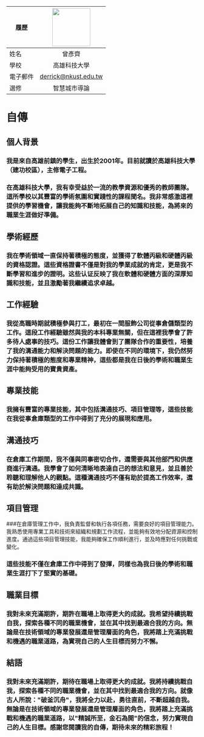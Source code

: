 |      履歷        |<img src="https://avatars.githubusercontent.com/u/22648375?v=4" width=100 height=100/>|
| ---------------- |:-----------------------------:|
| 姓名             | 曾彥齊                  |
| 學校             | 高雄科技大學                  |
| 電子郵件         | derrick@nkust.edu.tw          |
| 選修             | 智慧城市導論                  |
# 自傳
## 個人背景
### 我是來自高雄前鎮的學生，出生於2001年。目前就讀於高雄科技大學（建功校區），主修電子工程。
### 在高雄科技大學，我有幸受益於一流的教學資源和優秀的教師團隊。這所學校以其豐富的學術氛圍和實踐性的課程聞名。我非常感激這裡提供的學習機會，讓我能夠不斷地拓展自己的知識和技能，為將來的職業生涯做好準備。

## 學術經歷
### 我在學術領域一直保持著積極的態度，並獲得了軟體丙級和硬體丙級的資格認證。這些資格證書不僅是對我的學業成就的肯定，更是我不斷學習和進步的證明。这些认证反映了我在軟體和硬體方面的深厚知識和技能，並且激勵著我繼續追求卓越。

## 工作經驗
### 我從高職時期就積極參與打工，最初在一間服飾公司從事倉儲類型的工作。這段工作經驗雖然與我的本科專業無關，但在這裡我學會了許多待人處事的技巧。這份工作讓我體會到了團隊合作的重要性，培養了我的溝通能力和解決問題的能力。即使在不同的環境下，我仍然努力保持著積極的態度和專業精神，這些都是我在日後的學術和職業生涯中能夠受用的寶貴資產。

## 專業技能
### 我擁有豐富的專業技能，其中包括溝通技巧、項目管理等，這些技能在我從事倉庫類型的工作中得到了充分的展現和應用。

## 溝通技巧
### 在倉庫工作期間，我不僅與同事密切合作，還需要與其他部門和供應商進行溝通。我學會了如何清晰地表達自己的想法和意見，並且善於聆聽和理解他人的觀點。這種溝通技巧不僅有助於提高工作效率，還有助於解決問題和達成共識。

## 項目管理
###在倉庫管理工作中，我負責監督和執行各項任務，需要良好的項目管理能力。我熟悉使用專業工具和技術來組織和規劃工作流程，並能夠有效地分配資源和控制進度。通過這些項目管理技能，我能夠確保工作順利進行，並及時應對任何挑戰或變化。

### 這些技能不僅在倉庫工作中得到了發揮，同樣也為我日後的學術和職業生涯打下了堅實的基礎。

## 職業目標
### 我對未來充滿期許，期許在職場上取得更大的成就。我希望持續挑戰自我，探索各種不同的職業機會，並在其中找到最適合我的方向。無論是在技術領域的專業發展還是管理層面的角色，我將踏上充滿挑戰和機遇的職業道路，為實現自己的人生目標而努力不懈。

## 結語
### 我對未來充滿期許，期待在職場上取得更大的成就。我將持續挑戰自我，探索各種不同的職業機會，並在其中找到最適合我的方向。就像古人所說："破釜沉舟"，我將全力以赴，勇往直前，不斷超越自我。無論是在技術領域的專業發展還是管理層面的角色，我將踏上充滿挑戰和機遇的職業道路，以"精誠所至，金石為開"的信念，努力實現自己的人生目標。感謝您閱讀我的自傳，期待未來的精彩旅程！
